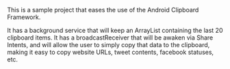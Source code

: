 This is a sample project that eases the use of the Android Clipboard Framework. 

It has a background service that will keep an ArrayList<String> containing the last 20 clipboard items. 
It has a broadcastReceiver that will be awaken via Share Intents, and will allow the user to simply copy that data to the clipboard, making it easy to copy website URLs, tweet contents, facebook statuses, etc. 